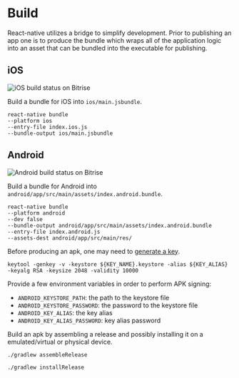 # Build

React-native utilizes a bridge to simplify development. Prior to publishing an
app one is to produce the bundle which wraps all of the application logic into
an asset that can be bundled into the executable for publishing.

## iOS

![iOS build status on Bitrise](https://www.bitrise.io/app/8ba75a56197d5bf4.svg?token=p9czcJJ9L_7gEInbs6MFVA)

Build a bundle for iOS into `ios/main.jsbundle`.

    react-native bundle
    --platform ios
    --entry-file index.ios.js
    --bundle-output ios/main.jsbundle

## Android

![Android build status on Bitrise](https://www.bitrise.io/app/677e139a058b6ec3.svg?token=OY6IXAwg15VlslFf_OrfKQ)

Build a bundle for Android into `android/app/src/main/assets/index.android.bundle`.

    react-native bundle
    --platform android
    --dev false
    --bundle-output android/app/src/main/assets/index.android.bundle
    --entry-file index.android.js
    --assets-dest android/app/src/main/res/

Before producing an apk, one may need to [generate a key](https://facebook.github.io/react-native/docs/signed-apk-android.html).

    keytool -genkey -v -keystore ${KEY_NAME}.keystore -alias ${KEY_ALIAS} -keyalg RSA -keysize 2048 -validity 10000

Provide a few environment variables in order to perform APK signing:

 - `ANDROID_KEYSTORE_PATH`: the path to the keystore file
 - `ANDROID_KEYSTORE_PASSWORD`: the password to the keystore file
 - `ANDROID_KEY_ALIAS`: the key alias
 - `ANDROID_KEY_ALIAS_PASSWORD`: key alias password

Build an apk by assembling a release and possibly installing it on a emulated/virtual or physical device.

    ./gradlew assembleRelease

    ./gradlew installRelease
